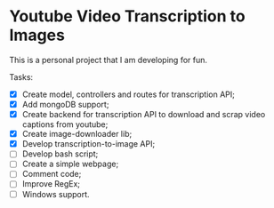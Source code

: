 # Youtube Video Transcription to Images 

This is a personal project that I am developing for fun.

Tasks:
- [x] Create model, controllers and routes for transcription API;
- [x] Add mongoDB support;
- [x] Create backend for transcription API to download and scrap video captions from youtube;
- [x] Create image-downloader lib;
- [x] Develop transcription-to-image API;
- [ ] Develop bash script;
- [ ] Create a simple webpage;
- [ ] Comment code;
- [ ] Improve RegEx;
- [ ] Windows support.
